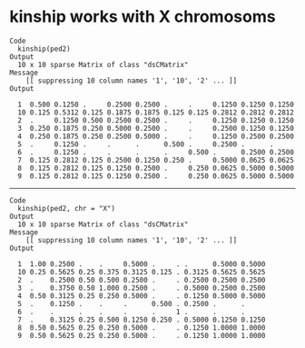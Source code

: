 # kinship works with X chromosoms

    Code
      kinship(ped2)
    Output
      10 x 10 sparse Matrix of class "dsCMatrix"
    Message
        [[ suppressing 10 column names '1', '10', '2' ... ]]
    Output
                                                                          
      1  0.500 0.1250 .     0.2500 0.2500 .     .     0.1250 0.1250 0.1250
      10 0.125 0.5312 0.125 0.1875 0.1875 0.125 0.125 0.2812 0.2812 0.2812
      2  .     0.1250 0.500 0.2500 0.2500 .     .     0.1250 0.1250 0.1250
      3  0.250 0.1875 0.250 0.5000 0.2500 .     .     0.2500 0.1250 0.1250
      4  0.250 0.1875 0.250 0.2500 0.5000 .     .     0.1250 0.2500 0.2500
      5  .     0.1250 .     .      .      0.500 .     0.2500 .      .     
      6  .     0.1250 .     .      .      .     0.500 .      0.2500 0.2500
      7  0.125 0.2812 0.125 0.2500 0.1250 0.250 .     0.5000 0.0625 0.0625
      8  0.125 0.2812 0.125 0.1250 0.2500 .     0.250 0.0625 0.5000 0.5000
      9  0.125 0.2812 0.125 0.1250 0.2500 .     0.250 0.0625 0.5000 0.5000

---

    Code
      kinship(ped2, chr = "X")
    Output
      10 x 10 sparse Matrix of class "dsCMatrix"
    Message
        [[ suppressing 10 column names '1', '10', '2' ... ]]
    Output
                                                                   
      1  1.00 0.2500 .    .     0.5000 .     . .      0.5000 0.5000
      10 0.25 0.5625 0.25 0.375 0.3125 0.125 . 0.3125 0.5625 0.5625
      2  .    0.2500 0.50 0.500 0.2500 .     . 0.2500 0.2500 0.2500
      3  .    0.3750 0.50 1.000 0.2500 .     . 0.5000 0.2500 0.2500
      4  0.50 0.3125 0.25 0.250 0.5000 .     . 0.1250 0.5000 0.5000
      5  .    0.1250 .    .     .      0.500 . 0.2500 .      .     
      6  .    .      .    .     .      .     1 .      .      .     
      7  .    0.3125 0.25 0.500 0.1250 0.250 . 0.5000 0.1250 0.1250
      8  0.50 0.5625 0.25 0.250 0.5000 .     . 0.1250 1.0000 1.0000
      9  0.50 0.5625 0.25 0.250 0.5000 .     . 0.1250 1.0000 1.0000

